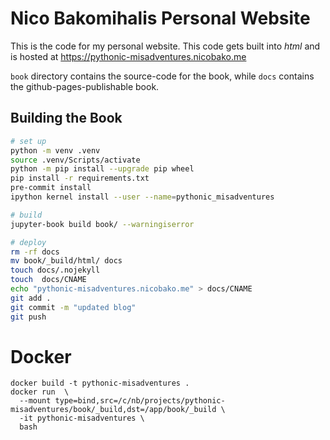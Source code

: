 # Nico Bakomihalis Personal Website

This is the code for my personal website.
This code gets built into *html* and is hosted at
https://pythonic-misadventures.nicobako.me

`book` directory contains the source-code for the book, while `docs` contains the github-pages-publishable book.

## Building the Book

```bash
# set up
python -m venv .venv
source .venv/Scripts/activate
python -m pip install --upgrade pip wheel
pip install -r requirements.txt
pre-commit install
ipython kernel install --user --name=pythonic_misadventures

# build
jupyter-book build book/ --warningiserror

# deploy
rm -rf docs
mv book/_build/html/ docs
touch docs/.nojekyll
touch  docs/CNAME
echo "pythonic-misadventures.nicobako.me" > docs/CNAME
git add .
git commit -m "updated blog"
git push
```

# Docker

```
docker build -t pythonic-misadventures .
docker run  \
  --mount type=bind,src=/c/nb/projects/pythonic-misadventures/book/_build,dst=/app/book/_build \
  -it pythonic-misadventures \
  bash
```